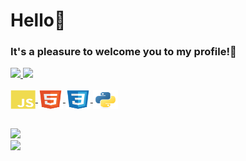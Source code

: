 # Hello👋

### It's a pleasure to welcome you to my profile!🤗


<div> <a href="https://github.com/claralima1"> <img height="180em" src="https://github-readme-stats.vercel.app/api/top-langs/?username=claralima1&layout=compact&langs_count=7&theme=dracula"/> <img height="180em" src="https://github-readme-stats.vercel.app/api?username=claralima1&show_icons=true&theme=dracula&include_all_commits=true&count_private=true"/> </div>
 
<div style="display: inline_block"><br>
  <img align="center" alt="Rafa-Js" height="30" width="40" src="https://raw.githubusercontent.com/devicons/devicon/master/icons/javascript/javascript-plain.svg">
  <img align="center" alt="Rafa-HTML" height="30" width="40" src="https://raw.githubusercontent.com/devicons/devicon/master/icons/html5/html5-original.svg">
  <img align="center" alt="Rafa-CSS" height="30" width="40" src="https://raw.githubusercontent.com/devicons/devicon/master/icons/css3/css3-original.svg">
  <img align="center" alt="Rafa-Python" height="30" width="40" src="https://raw.githubusercontent.com/devicons/devicon/master/icons/python/python-original.svg">
</div>
<br>
 
  <a href="https://www.instagram.com/_tinguer_" alt="Instagram" target="_blank"> <img src="https://img.shields.io/badge/-Instagram-DF0174?style=for-the-badge&labelColor=DF0174&logo=instagram&logoColor=white&link=https://www.instagram.com/_tinguer"> </a> <br> <a href="https://www.linkedin.com/in/clara-lima-2487b8217/" target="_blank"><img src="https://img.shields.io/badge/-LinkedIn-%230077B5?style=for-the-badge&logo=linkedin&logoColor=white" target="_blank"></a>

 

 
 
 
